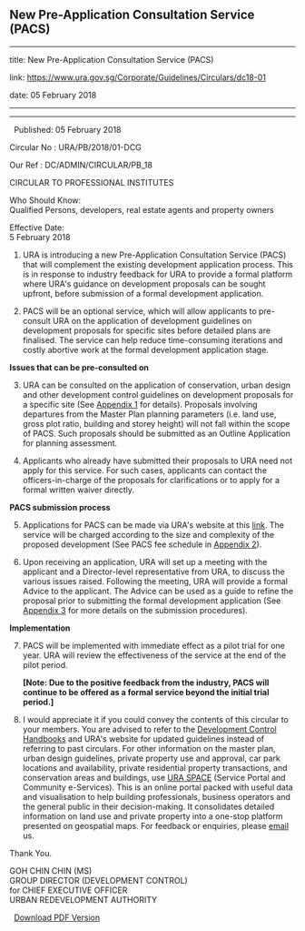 ## New Pre-Application Consultation Service (PACS)
---
title: New Pre-Application Consultation Service (PACS)

link: https://www.ura.gov.sg/Corporate/Guidelines/Circulars/dc18-01

date: 05 February 2018

---

-----------------------------------------------

  Published: 05 February 2018

Circular No : URA/PB/2018/01-DCG

Our Ref : DC/ADMIN/CIRCULAR/PB\_18

  

CIRCULAR TO PROFESSIONAL INSTITUTES

  

Who Should Know:  
Qualified Persons, developers, real estate agents and property owners

  

Effective Date:  
5 February 2018

  

1.  URA is introducing a new Pre-Application Consultation Service (PACS) that will complement the existing development application process. This is in response to industry feedback for URA to provide a formal platform where URA's guidance on development proposals can be sought upfront, before submission of a formal development application.

2.  PACS will be an optional service, which will allow applicants to pre-consult URA on the application of development guidelines on development proposals for specific sites before detailed plans are finalised. The service can help reduce time-consuming iterations and costly abortive work at the formal development application stage.

**Issues that can be pre-consulted on**

3.  URA can be consulted on the application of conservation, urban design and other development control guidelines on development proposals for a specific site (See [Appendix 1](https://www.ura.gov.sg/-/media/User-Defined/URA-Online/circulars/2018/Feb/dc18-01/dc18-01-App1.pdf) for details). Proposals involving departures from the Master Plan planning parameters (i.e. land use, gross plot ratio, building and storey height) will not fall within the scope of PACS. Such proposals should be submitted as an Outline Application for planning assessment.

4.  Applicants who already have submitted their proposals to URA need not apply for this service. For such cases, applicants can contact the officers-in-charge of the proposals for clarifications or to apply for a formal written waiver directly.

**PACS submission process**

5.  Applications for PACS can be made via URA's website at this [link](https://www.ura.gov.sg/pacsWeb). The service will be charged according to the size and complexity of the proposed development (See PACS fee schedule in [Appendix 2](https://www.ura.gov.sg/-/media/User-Defined/URA-Online/circulars/2018/Feb/dc18-01/dc18-01-App2.pdf)).

6.  Upon receiving an application, URA will set up a meeting with the applicant and a Director-level representative from URA, to discuss the various issues raised. Following the meeting, URA will provide a formal Advice to the applicant. The Advice can be used as a guide to refine the proposal prior to submitting the formal development application (See [Appendix 3](https://www.ura.gov.sg/-/media/User-Defined/URA-Online/circulars/2018/Feb/dc18-01/dc18-01-App3.pdf) for more details on the submission procedures).

**Implementation**

7.  PACS will be implemented with immediate effect as a pilot trial for one year. URA will review the effectiveness of the service at the end of the pilot period.  
      
    **\[Note: Due to the positive feedback from the industry, PACS will continue to be offered as a formal service beyond the initial trial period.\]**

8.  I would appreciate it if you could convey the contents of this circular to your members. You are advised to refer to the [Development Control Handbooks](https://www.ura.gov.sg/Corporate/Guidelines/Development-Control) and URA's website for updated guidelines instead of referring to past circulars. For other information on the master plan, urban design guidelines, private property use and approval, car park locations and availability, private residential property transactions, and conservation areas and buildings, use [URA SPACE](https://www.ura.gov.sg/maps/) (Service Portal and Community e-Services). This is an online portal packed with useful data and visualisation to help building professionals, business operators and the general public in their decision-making. It consolidates detailed information on land use and private property into a one-stop platform presented on geospatial maps. For feedback or enquiries, please [email](https://www.ura.gov.sgmailto:https://www.ura.gov.sg/feedbackWeb/contactus_feedback.jsp) us.

Thank You.  
  
GOH CHIN CHIN (MS)  
GROUP DIRECTOR (DEVELOPMENT CONTROL)  
for CHIEF EXECUTIVE OFFICER  
URBAN REDEVELOPMENT AUTHORITY  
  



  



  [Download PDF Version](https://www.ura.gov.sg/services/download_file.aspx?f={9AAF2AE1-7CD1-46FF-8A94-CCCBBF50FF20})


